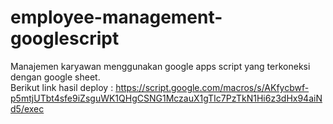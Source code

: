 # employee-management-googlescript
Manajemen karyawan menggunakan google apps script yang terkoneksi dengan google sheet. </br>
Berikut link hasil deploy : 
https://script.google.com/macros/s/AKfycbwf-p5mtjUTbt4sfe9iZsguWK1QHgCSNG1MczauX1gTIc7PzTkN1Hi6z3dHx94aiNd5/exec
